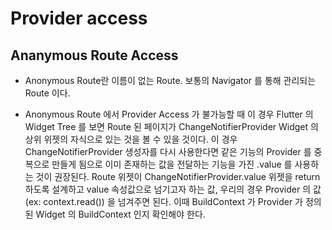 # Provider access
## Ananymous Route Access
- Anonymous Route란
 이름이 없는 Route. 보통의 Navigator 를 통해 관리되는 Route 이다.

- Anonymous Route 에서 Provider Access 가 불가능할 때
 이 경우 Flutter 의 Widget Tree 를 보면 Route 된 페이지가 ChangeNotifierProvider Widget 의 상위 위젯의 자식으로 있는 것을 볼 수 있을 것이다. 이 경우 ChangeNotifierProvider 생성자를 다시 사용한다면 같은 기능의 Provider 를 중복으로 만들게 됨으로 이미 존재하는 값을 전달하는 기능을 가진 .value 를 사용하는 것이 권장된다.
 Route 위젯이 ChangeNotifierProvider.value 위젯을 return 하도록 설계하고 value 속성값으로 넘기고자 하는 값, 우리의 경우 Provider 의 값 (ex: context.read<Counter>()) 을 넘겨주면 된다. 이때 BuildContext 가 Provider 가 정의된 Widget 의 BuildContext 인지 확인해야 한다.
